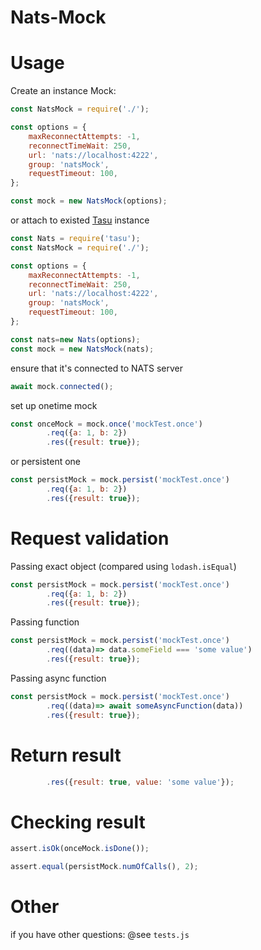 # Nats-Mock

Usage
=====

Create an instance Mock:

```js
const NatsMock = require('./');

const options = {
    maxReconnectAttempts: -1,
    reconnectTimeWait: 250,
    url: 'nats://localhost:4222',
    group: 'natsMock',
    requestTimeout: 100,
};

const mock = new NatsMock(options);
```
or attach to existed [Tasu](https://github.com/yentsun/tasu/) instance

```js
const Nats = require('tasu');
const NatsMock = require('./');

const options = {
    maxReconnectAttempts: -1,
    reconnectTimeWait: 250,
    url: 'nats://localhost:4222',
    group: 'natsMock',
    requestTimeout: 100,
};

const nats=new Nats(options);
const mock = new NatsMock(nats);
```

ensure that it's connected to NATS server
```js
await mock.connected();
```

set up onetime mock
```js
const onceMock = mock.once('mockTest.once')
        .req({a: 1, b: 2})
        .res({result: true});
```

or persistent one
```js
const persistMock = mock.persist('mockTest.once')
        .req({a: 1, b: 2})
        .res({result: true});
```

Request validation
==================

Passing exact object (compared using `lodash.isEqual`)
```js
const persistMock = mock.persist('mockTest.once')
        .req({a: 1, b: 2})
        .res({result: true});
```

Passing function
```js
const persistMock = mock.persist('mockTest.once')
        .req((data)=> data.someField === 'some value')
        .res({result: true});
```

Passing async function
```js
const persistMock = mock.persist('mockTest.once')
        .req((data)=> await someAsyncFunction(data))
        .res({result: true});
```

Return result
=============

```js
        .res({result: true, value: 'some value'});
```

Checking result
===============

```js
assert.isOk(onceMock.isDone());
```

```js
assert.equal(persistMock.numOfCalls(), 2);
```

Other
===============

if you have other questions: @see `tests.js`
